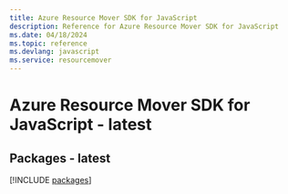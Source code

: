 ```yaml
---
title: Azure Resource Mover SDK for JavaScript
description: Reference for Azure Resource Mover SDK for JavaScript
ms.date: 04/18/2024
ms.topic: reference
ms.devlang: javascript
ms.service: resourcemover
---
```

# Azure Resource Mover SDK for JavaScript - latest
## Packages - latest
[!INCLUDE [packages](resource-mover-index.md)]